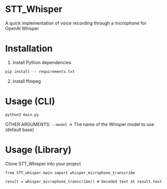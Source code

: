 # STT_Whisper
A quick implementation of voice recording through a microphone for OpenAI Whisper

# Installation
1) Install Python dependencies
```sh
pip install -r requirements.txt
```

2) Install ffmpeg

# Usage (CLI)
```sh
python3 main.py
```

OTHER ARGUMENTS:
`--model` -> The name of the Whisper model to use (default base)

# Usage (Library)
Clone STT_Whisper into your project

```python3
from STT_whisper.main import whisper_microphone_transcribe

result = whisper_microphone_transcribe() # Decoded text at result.text
```
